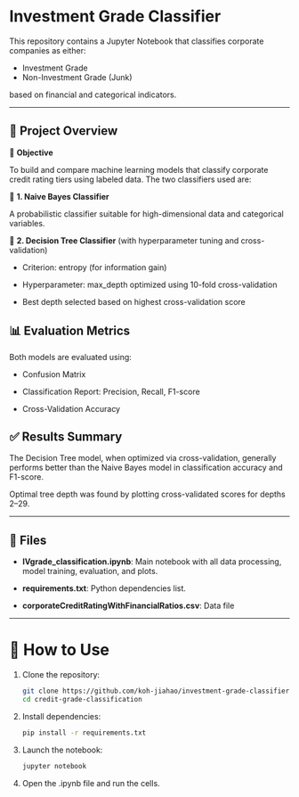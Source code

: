 # Investment Grade Classifier
This repository contains a Jupyter Notebook that classifies corporate companies as either:

- Investment Grade
- Non-Investment Grade (Junk)

based on financial and categorical indicators.

---

<h2>📌 Project Overview</h2>

🎯 **Objective**

To build and compare machine learning models that classify corporate credit rating tiers using labeled data. The two classifiers used are:

🔹 **1. Naive Bayes Classifier**

  A probabilistic classifier suitable for high-dimensional data and categorical variables.

  

🔹 **2. Decision Tree Classifier** (with hyperparameter tuning and cross-validation)

- Criterion: entropy (for information gain)

- Hyperparameter: max_depth optimized using 10-fold cross-validation

- Best depth selected based on highest cross-validation score


<h2>📊 Evaluation Metrics</h2>

Both models are evaluated using:

- Confusion Matrix

- Classification Report: Precision, Recall, F1-score

- Cross-Validation Accuracy


<h2>✅ Results Summary</h2>

The Decision Tree model, when optimized via cross-validation, generally performs better than the Naive Bayes model in classification accuracy and F1-score.

Optimal tree depth was found by plotting cross-validated scores for depths 2–29.


---
<h2>📁 Files</h2>

- **IVgrade_classification.ipynb**: Main notebook with all data processing, model training, evaluation, and plots.

- **requirements.txt**: Python dependencies list.

- **corporateCreditRatingWithFinancialRatios.csv**: Data file


---
<h1>🧪 How to Use</h1>

1. Clone the repository:
    ```bash
    git clone https://github.com/koh-jiahao/investment-grade-classifier.git
    cd credit-grade-classification


2. Install dependencies:
    ```bash
    pip install -r requirements.txt


3. Launch the notebook:
    ```bash
    jupyter notebook


4. Open the .ipynb file and run the cells.
